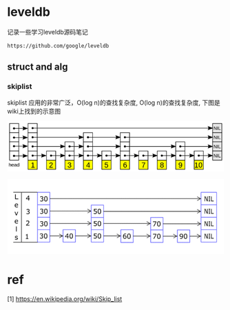 # leveldb

记录一些学习leveldb源码笔记

```
https://github.com/google/leveldb
```

## struct and alg

### skiplist

skiplist 应用的非常广泛，O(log n)的查找复杂度, O(log n)的查找复杂度, 下图是wiki上找到的示意图

![skiplist](./images/800px-Skip_list.svg.png)

![sliplist insert](./images/800px-Skip_list_add_element-en.gif)


# ref

[1] https://en.wikipedia.org/wiki/Skip_list
